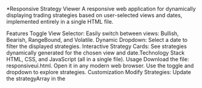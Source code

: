 *Responsive Strategy Viewer
A responsive web application for dynamically displaying trading strategies based on user-selected views and dates, implemented entirely in a single HTML file.

Features
Toggle View Selector: Easily switch between  views: Bullish, Bearish, RangeBound, and Volatile.
Dynamic Dropdown: Select a date to filter the displayed strategies.
Interactive Strategy Cards: See strategies dynamically generated for the chosen view and date.Technology Stack
HTML, CSS, and JavaScript (all in a single file).
Usage
Download the file: responsiveui.html.
Open it in any modern web browser.
Use the toggle and dropdown to explore strategies.
Customization
Modify Strategies: Update the strategyArray in the <script> section.
Add Dates: Edit the dateArray in the <script> section.
Change Styles: Edit the CSS within the <style> section to suit your design needs.

Credits
Developed by [Esa Khan].
